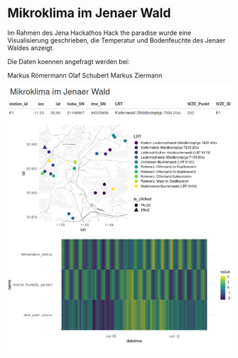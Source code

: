 # Mikroklima im Jenaer Wald

Im Rahmen des Jena Hackathos Hack the paradise wurde eine Visualisierung geschrieben, die Temperatur und Bodenfeuchte des Jenaer Waldes anzeigt.

Die Daten koennen angefragt werden bei:

Markus Römermann
Olaf Schubert
Markus Ziermann

![](screenshoot.png)